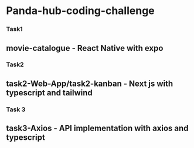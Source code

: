# Panda-hub-coding-challenge

### Task1
## movie-catalogue - React Native with expo

### Task2
## task2-Web-App/task2-kanban - Next js with typescript and tailwind

### Task 3
## task3-Axios - API implementation with axios and typescript

